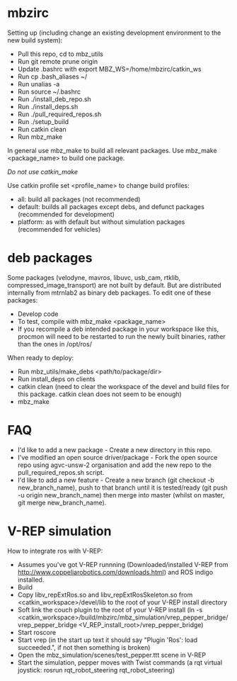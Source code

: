 # mbzirc
Setting up (including change an existing development environment to the new build system):

- Pull this repo, cd to mbz\_utils
- Run git remote prune origin
- Update .bashrc with export MBZ\_WS=/home/mbzirc/catkin\_ws 
- Run cp .bash\_aliases ~/
- Run unalias -a
- Run source ~/.bashrc
- Run ./install\_deb\_repo.sh
- Run ./install\_deps.sh
- Run ./pull\_required\_repos.sh
- Run ./setup\_build
- Run catkin clean
- Run mbz\_make

In general use mbz\_make to build all relevant packages. Use mbz\_make <package\_name> to build one package.

*Do not use catkin\_make*

Use catkin profile set <profile\_name> to change build profiles:

- all: build all packages (not recommended)
- default: builds all packages except debs, and defunct packages (recommended for development)
- platform: as with default but without simulation packages (recommended for vehicles)

# deb packages
Some packages (velodyne, mavros, libuvc, usb\_cam, rtklib, compressed\_image\_transport) are not built by default. But are distributed internally from mtrnlab2 as binary deb packages.
To edit one of these packages:

- Develop code
- To test, compile with mbz\_make <package\_name>
- If you recompile a deb intended package in your workspace like this, procmon will need to be restarted to run the newly built binaries, rather than the ones in /opt/ros/

When ready to deploy:

- Run mbz\_utils/make\_debs <path/to/package/dir>
- Run install\_deps on clients
- catkin clean (need to clear the workspace of the devel and build files for this package. catkin clean <packagename> does not seem to be enough)
- mbz\_make

# FAQ
- I'd like to add a new package - Create a new directory in this repo.
- I've modified an open source driver/package - Fork the open source repo using agvc-unsw-2 organisation and add the new repo to the pull\_required\_repos.sh script.
- I'd like to add a new feature - Create a new branch (git checkout -b new\_branch\_name), push to that branch until it is tested/ready (git push -u origin new\_branch\_name) then merge into master (whilst on master, git merge new\_branch\_name).

# V-REP simulation
How to integrate ros with V-REP:

- Assumes you've got V-REP runnning (Downloaded/installed V-REP from http://www.coppeliarobotics.com/downloads.html) and ROS indigo installed.
- Build
- Copy libv\_repExtRos.so and libv\_repExtRosSkeleton.so from <catkin\_workspace>/devel/lib to the root of your V-REP install directory
- Soft link the couch plugin to the root of your V-REP install (ln -s <catkin\_workspace>/build/mbzirc/mbz\_simulation/vrep\_pepper\_bridge/vrep\_pepper\_bridge <V\_REP\_install\_root>/vrep\_pepper\_bridge)
- Start roscore
- Start vrep (in the start up text it should say "Plugin 'Ros': load succeeded.", if not then something is broken)
- Open the mbz\_simulation/scenes/test\_pepper.ttt scene in V-REP
- Start the simulation, pepper moves with Twist commands (a rqt virtual joystick: rosrun rqt\_robot\_steering rqt\_robot\_steering)

